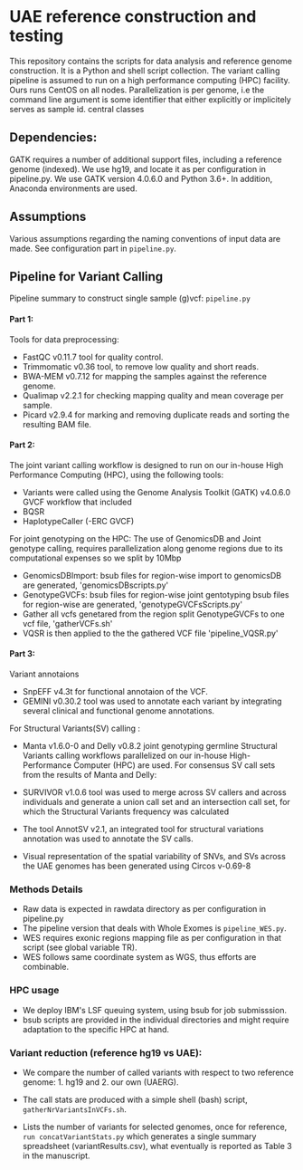 # UAE reference construction and testing
This repository contains the scripts for data analysis and reference genome construction.
It is a Python and shell script collection.
The variant calling pipeline is assumed to run on a high performance computing (HPC) facility. Ours runs CentOS on all nodes. Parallelization is per genome, i.e the command line argument is some identifier that either explicitly or implicitely serves as sample id.
central classes

## Dependencies:
GATK requires a number of additional support files, including a reference genome (indexed).
We use hg19, and locate it as per configuration in pipeline.py.
We use GATK version 4.0.6.0 and Python 3.6+. In addition, Anaconda environments are used.


## Assumptions
Various assumptions regarding the naming conventions of input data are made. See configuration part in `pipeline.py`.

## Pipeline for Variant Calling

Pipeline summary to construct single sample (g)vcf:
`pipeline.py`

#### Part 1:
Tools for data preprocessing:
* FastQC v0.11.7 tool for quality control.
* Trimmomatic v0.36 tool, to remove low quality and short reads.
* BWA-MEM v0.7.12 for mapping the samples against the reference genome.
* Qualimap v2.2.1 for checking mapping quality and mean coverage per sample.
* Picard v2.9.4 for marking and removing duplicate reads and sorting the resulting BAM file.

#### Part 2:
The joint variant calling workflow is designed to run on our in-house High Performance Computing (HPC), using the following tools:

* Variants were called using the Genome Analysis Toolkit (GATK) v4.0.6.0 GVCF workflow that included
* BQSR
* HaplotypeCaller (-ERC GVCF)

For joint genotyping  on the HPC:
The use of GenomicsDB and Joint genotype calling, requires parallelization along genome regions due to its computational expenses  so we split by 10Mbp 
* GenomicsDBImport: bsub files for region-wise import to genomicsDB are generated, 'genomicsDBscripts.py'
* GenotypeGVCFs: bsub files for region-wise joint gentotyping bsub files for region-wise are generated,  'genotypeGVCFsScripts.py'
* Gather all vcfs genetared from the region split GenotypeGVCFs to one vcf file,  'gatherVCFs.sh'
* VQSR is then applied to the the gathered VCF file 'pipeline_VQSR.py'

#### Part 3:
Variant annotaions
* SnpEFF v4.3t for functional annotaion of the VCF.
* GEMINI v0.30.2 tool was used to annotate each variant by integrating several clinical and functional genome annotations.

For Structural Variants(SV) calling :
* Manta v1.6.0-0 and Delly v0.8.2 joint genotyping germline Structural Variants calling workflows parallelized on our in-house High-Performance Computer (HPC) are used.
For consensus SV call sets from the results of Manta and Delly:
* SURVIVOR v1.0.6 tool was used to merge across SV callers and across individuals and generate a union call set and an intersection call set, for which the Structural Variants frequency was calculated
* The tool AnnotSV v2.1, an integrated tool for structural variations annotation was used to annotate the SV calls.

* Visual representation of the spatial variability of SNVs, and SVs across the UAE genomes has been generated using Circos v-0.69-8

### Methods Details

* Raw data is expected in  rawdata directory as per configuration in pipeline.py
* The pipeline version that deals with Whole Exomes is `pipeline_WES.py`.
* WES requires exonic regions mapping file as per configuration in that script (see global variable TR).
* WES follows same coordinate system as WGS, thus efforts are combinable.


### HPC usage

* We deploy IBM's LSF queuing system, using bsub for job submisssion. 
* bsub scripts are provided in the individual directories and might require adaptation to the specific HPC at hand.

### Variant reduction (reference hg19 vs UAE):
* We compare the number of called variants with respect to two reference genome: 1. hg19 and 2. our own (UAERG).
* The call stats are produced with a simple shell (bash) script, `gatherNrVariantsInVCFs.sh`.

* Lists the number of variants for selected genomes, once for reference, `run concatVariantStats.py`
which generates a single summary spreadsheet (variantResults.csv), what eventually is reported as Table 3 in the manuscript.
     

